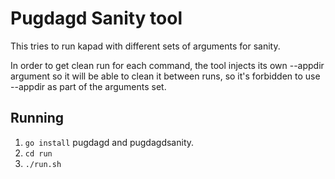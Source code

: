 # Pugdagd Sanity tool
This tries to run kapad with different sets of arguments for sanity.

In order to get clean run for each command, the tool injects its own --appdir
argument so it will be able to clean it between runs, so it's forbidden to use
--appdir as part of the arguments set.

## Running
 1. `go install` pugdagd and pugdagdsanity.
 2. `cd run`
 3. `./run.sh`


